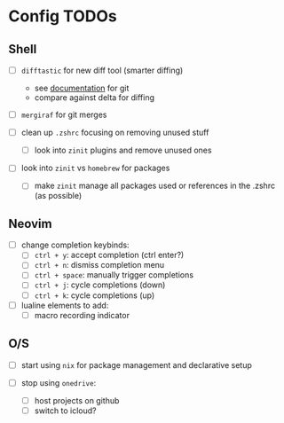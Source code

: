# Config TODOs

## Shell

- [ ] `difftastic` for new diff tool (smarter diffing)
  - see [documentation](https://difftastic.wilfred.me.uk/git.html) for git
  - compare against delta for diffing

- [ ] `mergiraf` for git merges

- [ ] clean up `.zshrc` focusing on removing unused stuff
  - [ ] look into `zinit` plugins and remove unused ones

- [ ] look into `zinit` vs `homebrew` for packages
  - [ ] make `zinit` manage all packages used or references in the .zshrc (as possible)

## Neovim

- [ ] change completion keybinds:
  - [ ] `ctrl + y`: accept completion (ctrl enter?)
  - [ ] `ctrl + n`: dismiss completion menu
  - [ ] `ctrl + space`: manually trigger completions
  - [ ] `ctrl + j`: cycle completions (down)
  - [ ] `ctrl + k`: cycle completions (up)

- [ ] lualine elements to add:
  - [ ] macro recording indicator

## O/S

- [ ] start using `nix` for package management and declarative setup

- [ ] stop using `onedrive`:
  - [ ] host projects on github
  - [ ] switch to icloud?
